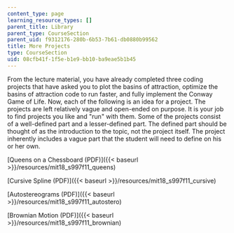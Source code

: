 ```yaml
---
content_type: page
learning_resource_types: []
parent_title: Library
parent_type: CourseSection
parent_uid: f9312176-280b-6b53-7b61-db0880b99562
title: More Projects
type: CourseSection
uid: 08cfb41f-1f5e-b1e9-bb10-ba9eae5b1b45
---
```


From the lecture material, you have already completed three coding projects that have asked you to plot the basins of attraction, optimize the basins of attraction code to run faster, and fully implement the Conway Game of Life. Now, each of the following is an idea for a project. The projects are left relatively vague and open-ended on purpose. It is your job to find projects you like and "run" with them. Some of the projects consist of a well-defined part and a lesser-defined part. The defined part should be thought of as the introduction to the topic, not the project itself. The project inherently includes a vague part that the student will need to define on his or her own.

[Queens on a Chessboard (PDF)]({{< baseurl >}}/resources/mit18_s997f11_queens)

[Cursive Spline (PDF)]({{< baseurl >}}/resources/mit18_s997f11_cursive)

[Autostereograms (PDF)]({{< baseurl >}}/resources/mit18_s997f11_autostero)

[Brownian Motion (PDF)]({{< baseurl >}}/resources/mit18_s997f11_brownian)